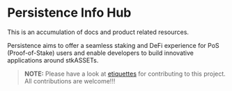 # Persistence Info Hub

This is an accumulation of docs and product related resources. 

Persistence aims to offer a seamless staking and DeFi experience for PoS (Proof-of-Stake) users and enable developers to build innovative applications around stkASSETs.

>**NOTE:** Please have a look at [etiquettes](./CONTRIBUTION.md) for contributing to this project. All contributions are welcome!!!